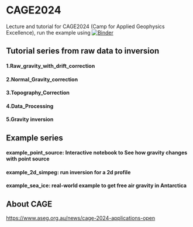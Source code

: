 # CAGE2024

Lecture and tutorial for CAGE2024 (Camp for Applied Geophysics Excellence), run the example using [![Binder](https://mybinder.org/badge_logo.svg)](https://mybinder.org/v2/gh/LL-Geo/CAGE2024/HEAD)


## Tutorial series from raw data to inversion
#### 1.Raw_gravity_with_drift_correction
#### 2.Normal_Gravity_correction
#### 3.Topography_Correction
#### 4.Data_Processing
#### 5.Gravity inversion

## Example series
#### example_point_source: Interactive notebook to See how gravity changes with point source
#### example_2d_simpeg: run inversion for a 2d profile
#### example_sea_ice: real-world example to get free air gravity in Antarctica

## About CAGE
https://www.aseg.org.au/news/cage-2024-applications-open 
